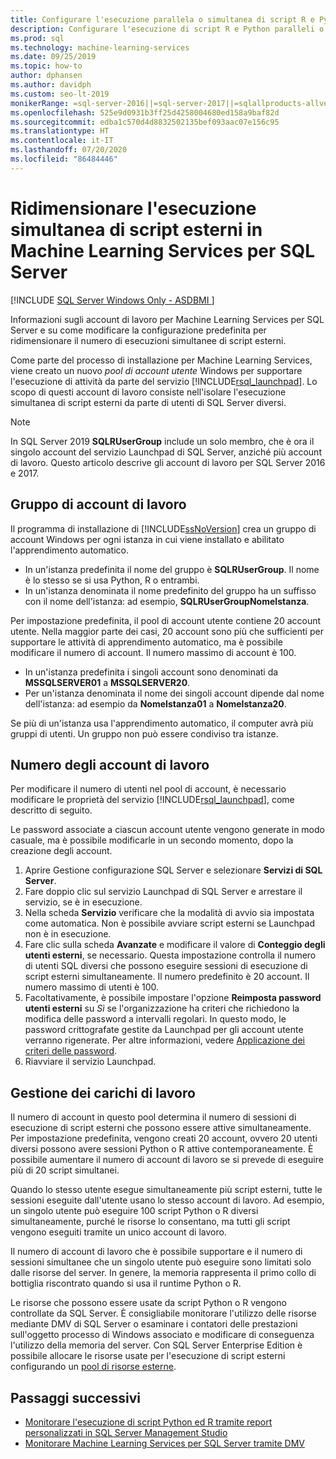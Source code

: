 ```yaml
---
title: Configurare l'esecuzione parallela o simultanea di script R e Python
description: Configurare l'esecuzione di script R e Python paralleli o simultanei in un pool di account utente per ridimensionare Machine Learning Services per SQL Server.
ms.prod: sql
ms.technology: machine-learning-services
ms.date: 09/25/2019
ms.topic: how-to
author: dphansen
ms.author: davidph
ms.custom: seo-lt-2019
monikerRange: =sql-server-2016||=sql-server-2017||=sqlallproducts-allversions
ms.openlocfilehash: 525e9d0931b3ff25d4258004680ed158a9baf82d
ms.sourcegitcommit: edba1c570d4d8832502135bef093aac07e156c95
ms.translationtype: HT
ms.contentlocale: it-IT
ms.lasthandoff: 07/20/2020
ms.locfileid: "86484446"
---
```

# <a name="scale-concurrent-execution-of-external-scripts-in-sql-server-machine-learning-services"></a>Ridimensionare l'esecuzione simultanea di script esterni in Machine Learning Services per SQL Server
[!INCLUDE [SQL Server Windows Only - ASDBMI ](../../includes/applies-to-version/sql-windows-only-asdbmi.md)]

Informazioni sugli account di lavoro per Machine Learning Services per SQL Server e su come modificare la configurazione predefinita per ridimensionare il numero di esecuzioni simultanee di script esterni.

Come parte del processo di installazione per Machine Learning Services, viene creato un nuovo *pool di account utente* Windows per supportare l'esecuzione di attività da parte del servizio [!INCLUDE[rsql_launchpad](../../includes/rsql-launchpad-md.md)]. Lo scopo di questi account di lavoro consiste nell'isolare l'esecuzione simultanea di script esterni da parte di utenti di SQL Server diversi.

> [!Note]
> In SQL Server 2019 **SQLRUserGroup** include un solo membro, che è ora il singolo account del servizio Launchpad di SQL Server, anziché più account di lavoro. Questo articolo descrive gli account di lavoro per SQL Server 2016 e 2017.

## <a name="worker-account-group"></a>Gruppo di account di lavoro

Il programma di installazione di [!INCLUDE[ssNoVersion](../../includes/ssnoversion-md.md)] crea un gruppo di account Windows per ogni istanza in cui viene installato e abilitato l'apprendimento automatico.

- In un'istanza predefinita il nome del gruppo è **SQLRUserGroup**. Il nome è lo stesso se si usa Python, R o entrambi.
- In un'istanza denominata il nome predefinito del gruppo ha un suffisso con il nome dell'istanza: ad esempio, **SQLRUserGroupNomeIstanza**.

Per impostazione predefinita, il pool di account utente contiene 20 account utente. Nella maggior parte dei casi, 20 account sono più che sufficienti per supportare le attività di apprendimento automatico, ma è possibile modificare il numero di account. Il numero massimo di account è 100.

- In un'istanza predefinita i singoli account sono denominati da **MSSQLSERVER01** a **MSSQLSERVER20**.
- Per un'istanza denominata il nome dei singoli account dipende dal nome dell'istanza: ad esempio da **NomeIstanza01** a **NomeIstanza20**.

Se più di un'istanza usa l'apprendimento automatico, il computer avrà più gruppi di utenti. Un gruppo non può essere condiviso tra istanze.

<a name = "HowToChangeGroup"> </a>

## <a name="number-of-worker-accounts"></a>Numero degli account di lavoro

Per modificare il numero di utenti nel pool di account, è necessario modificare le proprietà del servizio [!INCLUDE[rsql_launchpad](../../includes/rsql-launchpad-md.md)], come descritto di seguito.

Le password associate a ciascun account utente vengono generate in modo casuale, ma è possibile modificarle in un secondo momento, dopo la creazione degli account.

1. Aprire Gestione configurazione SQL Server e selezionare **Servizi di SQL Server**.
2. Fare doppio clic sul servizio Launchpad di SQL Server e arrestare il servizio, se è in esecuzione.
3.  Nella scheda **Servizio** verificare che la modalità di avvio sia impostata come automatica. Non è possibile avviare script esterni se Launchpad non è in esecuzione.
4.  Fare clic sulla scheda **Avanzate** e modificare il valore di **Conteggio degli utenti esterni**, se necessario. Questa impostazione controlla il numero di utenti SQL diversi che possono eseguire sessioni di esecuzione di script esterni simultaneamente. Il numero predefinito è 20 account. Il numero massimo di utenti è 100.
5. Facoltativamente, è possibile impostare l'opzione **Reimposta password utenti esterni** su _Sì_ se l'organizzazione ha criteri che richiedono la modifica delle password a intervalli regolari. In questo modo, le password crittografate gestite da Launchpad per gli account utente verranno rigenerate. Per altre informazioni, vedere [Applicazione dei criteri delle password](../security/sql-server-launchpad-service-account.md#bkmk_EnforcePolicy).
6.  Riavviare il servizio Launchpad.

## <a name="managing-workloads"></a>Gestione dei carichi di lavoro

Il numero di account in questo pool determina il numero di sessioni di esecuzione di script esterni che possono essere attive simultaneamente.  Per impostazione predefinita, vengono creati 20 account, ovvero 20 utenti diversi possono avere sessioni Python o R attive contemporaneamente. È possibile aumentare il numero di account di lavoro se si prevede di eseguire più di 20 script simultanei.

Quando lo stesso utente esegue simultaneamente più script esterni, tutte le sessioni eseguite dall'utente usano lo stesso account di lavoro. Ad esempio, un singolo utente può eseguire 100 script Python o R diversi simultaneamente, purché le risorse lo consentano, ma tutti gli script vengono eseguiti tramite un unico account di lavoro.

Il numero di account di lavoro che è possibile supportare e il numero di sessioni simultanee che un singolo utente può eseguire sono limitati solo dalle risorse del server. In genere, la memoria rappresenta il primo collo di bottiglia riscontrato quando si usa il runtime Python o R.

Le risorse che possono essere usate da script Python o R vengono controllate da SQL Server. È consigliabile monitorare l'utilizzo delle risorse mediante DMV di SQL Server o esaminare i contatori delle prestazioni sull'oggetto processo di Windows associato e modificare di conseguenza l'utilizzo della memoria del server. Con SQL Server Enterprise Edition è possibile allocare le risorse usate per l'esecuzione di script esterni configurando un [pool di risorse esterne](create-external-resource-pool.md).

## <a name="next-steps"></a>Passaggi successivi

- [Monitorare l'esecuzione di script Python ed R tramite report personalizzati in SQL Server Management Studio](../../machine-learning/administration/monitor-sql-server-machine-learning-services-using-custom-reports-management-studio.md)
- [Monitorare Machine Learning Services per SQL Server tramite DMV](../../machine-learning/administration/monitor-sql-server-machine-learning-services-using-dynamic-management-views.md)